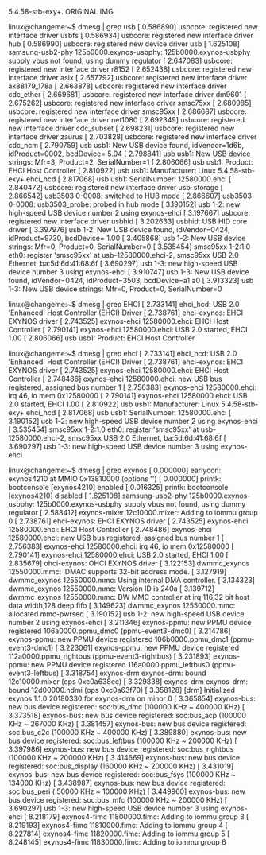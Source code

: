 
5.4.58-stb-exy+. ORIGINAL IMG

linux@changeme:~$ dmesg | grep usb
[    0.586890] usbcore: registered new interface driver usbfs
[    0.586934] usbcore: registered new interface driver hub
[    0.586990] usbcore: registered new device driver usb
[    1.625108] samsung-usb2-phy 125b0000.exynos-usbphy: 125b0000.exynos-usbphy supply vbus not found, using dummy regulator
[    2.647083] usbcore: registered new interface driver r8152
[    2.652438] usbcore: registered new interface driver asix
[    2.657792] usbcore: registered new interface driver ax88179_178a
[    2.663878] usbcore: registered new interface driver cdc_ether
[    2.669681] usbcore: registered new interface driver dm9601
[    2.675262] usbcore: registered new interface driver smsc75xx
[    2.680985] usbcore: registered new interface driver smsc95xx
[    2.686687] usbcore: registered new interface driver net1080
[    2.692349] usbcore: registered new interface driver cdc_subset
[    2.698231] usbcore: registered new interface driver zaurus
[    2.703828] usbcore: registered new interface driver cdc_ncm
[    2.790759] usb usb1: New USB device found, idVendor=1d6b, idProduct=0002, bcdDevice= 5.04
[    2.798841] usb usb1: New USB device strings: Mfr=3, Product=2, SerialNumber=1
[    2.806066] usb usb1: Product: EHCI Host Controller
[    2.810922] usb usb1: Manufacturer: Linux 5.4.58-stb-exy+ ehci_hcd
[    2.817068] usb usb1: SerialNumber: 12580000.ehci
[    2.840472] usbcore: registered new interface driver usb-storage
[    2.866542] usb3503 0-0008: switched to HUB mode
[    2.866607] usb3503 0-0008: usb3503_probe: probed in hub mode
[    3.190152] usb 1-2: new high-speed USB device number 2 using exynos-ehci
[    3.197667] usbcore: registered new interface driver usbhid
[    3.202633] usbhid: USB HID core driver
[    3.397976] usb 1-2: New USB device found, idVendor=0424, idProduct=9730, bcdDevice= 1.00
[    3.405868] usb 1-2: New USB device strings: Mfr=0, Product=0, SerialNumber=0
[    3.535454] smsc95xx 1-2:1.0 eth0: register 'smsc95xx' at usb-12580000.ehci-2, smsc95xx USB 2.0 Ethernet, ba:5d:6d:41:68:6f
[    3.690297] usb 1-3: new high-speed USB device number 3 using exynos-ehci
[    3.910747] usb 1-3: New USB device found, idVendor=0424, idProduct=3503, bcdDevice=a1.a0
[    3.913323] usb 1-3: New USB device strings: Mfr=0, Product=0, SerialNumber=0


linux@changeme:~$ dmesg | grep EHCI
[    2.733141] ehci_hcd: USB 2.0 'Enhanced' Host Controller (EHCI) Driver
[    2.738761] ehci-exynos: EHCI EXYNOS driver
[    2.743525] exynos-ehci 12580000.ehci: EHCI Host Controller
[    2.790141] exynos-ehci 12580000.ehci: USB 2.0 started, EHCI 1.00
[    2.806066] usb usb1: Product: EHCI Host Controller

linux@changeme:~$ dmesg | grep ehci
[    2.733141] ehci_hcd: USB 2.0 'Enhanced' Host Controller (EHCI) Driver
[    2.738761] ehci-exynos: EHCI EXYNOS driver
[    2.743525] exynos-ehci 12580000.ehci: EHCI Host Controller
[    2.748486] exynos-ehci 12580000.ehci: new USB bus registered, assigned bus number 1
[    2.756383] exynos-ehci 12580000.ehci: irq 46, io mem 0x12580000
[    2.790141] exynos-ehci 12580000.ehci: USB 2.0 started, EHCI 1.00
[    2.810922] usb usb1: Manufacturer: Linux 5.4.58-stb-exy+ ehci_hcd
[    2.817068] usb usb1: SerialNumber: 12580000.ehci
[    3.190152] usb 1-2: new high-speed USB device number 2 using exynos-ehci
[    3.535454] smsc95xx 1-2:1.0 eth0: register 'smsc95xx' at usb-12580000.ehci-2, smsc95xx USB 2.0 Ethernet, ba:5d:6d:41:68:6f
[    3.690297] usb 1-3: new high-speed USB device number 3 using exynos-ehci


linux@changeme:~$ dmesg | grep exynos
[    0.000000] earlycon: exynos4210 at MMIO 0x13810000 (options '')
[    0.000000] printk: bootconsole [exynos4210] enabled
[    0.016325] printk: bootconsole [exynos4210] disabled
[    1.625108] samsung-usb2-phy 125b0000.exynos-usbphy: 125b0000.exynos-usbphy supply vbus not found, using dummy regulator
[    2.588412] exynos-mixer 12c10000.mixer: Adding to iommu group 0
[    2.738761] ehci-exynos: EHCI EXYNOS driver
[    2.743525] exynos-ehci 12580000.ehci: EHCI Host Controller
[    2.748486] exynos-ehci 12580000.ehci: new USB bus registered, assigned bus number 1
[    2.756383] exynos-ehci 12580000.ehci: irq 46, io mem 0x12580000
[    2.790141] exynos-ehci 12580000.ehci: USB 2.0 started, EHCI 1.00
[    2.835679] ohci-exynos: OHCI EXYNOS driver
[    3.122153] dwmmc_exynos 12550000.mmc: IDMAC supports 32-bit address mode.
[    3.127919] dwmmc_exynos 12550000.mmc: Using internal DMA controller.
[    3.134323] dwmmc_exynos 12550000.mmc: Version ID is 240a
[    3.139712] dwmmc_exynos 12550000.mmc: DW MMC controller at irq 116,32 bit host data width,128 deep fifo
[    3.149623] dwmmc_exynos 12550000.mmc: allocated mmc-pwrseq
[    3.190152] usb 1-2: new high-speed USB device number 2 using exynos-ehci
[    3.211346] exynos-ppmu: new PPMU device registered 106a0000.ppmu_dmc0 (ppmu-event3-dmc0)
[    3.214786] exynos-ppmu: new PPMU device registered 106b0000.ppmu_dmc1 (ppmu-event3-dmc1)
[    3.223061] exynos-ppmu: new PPMU device registered 112a0000.ppmu_rightbus (ppmu-event3-rightbus)
[    3.231893] exynos-ppmu: new PPMU device registered 116a0000.ppmu_leftbus0 (ppmu-event3-leftbus)
[    3.318754] exynos-drm exynos-drm: bound 12c10000.mixer (ops 0xc0a638ec)
[    3.329838] exynos-drm exynos-drm: bound 12d00000.hdmi (ops 0xc0a63f70)
[    3.358128] [drm] Initialized exynos 1.1.0 20180330 for exynos-drm on minor 0
[    3.365854] exynos-bus: new bus device registered: soc:bus_dmc (100000 KHz ~ 400000 KHz)
[    3.373518] exynos-bus: new bus device registered: soc:bus_acp (100000 KHz ~ 267000 KHz)
[    3.381457] exynos-bus: new bus device registered: soc:bus_c2c (100000 KHz ~ 400000 KHz)
[    3.389880] exynos-bus: new bus device registered: soc:bus_leftbus (100000 KHz ~ 200000 KHz)
[    3.397986] exynos-bus: new bus device registered: soc:bus_rightbus (100000 KHz ~ 200000 KHz)
[    3.414669] exynos-bus: new bus device registered: soc:bus_display (160000 KHz ~ 200000 KHz)
[    3.431019] exynos-bus: new bus device registered: soc:bus_fsys (100000 KHz ~ 134000 KHz)
[    3.438987] exynos-bus: new bus device registered: soc:bus_peri ( 50000 KHz ~ 100000 KHz)
[    3.449960] exynos-bus: new bus device registered: soc:bus_mfc (100000 KHz ~ 200000 KHz)
[    3.690297] usb 1-3: new high-speed USB device number 3 using exynos-ehci
[    8.218179] exynos4-fimc 11800000.fimc: Adding to iommu group 3
[    8.219193] exynos4-fimc 11810000.fimc: Adding to iommu group 4
[    8.227814] exynos4-fimc 11820000.fimc: Adding to iommu group 5
[    8.248145] exynos4-fimc 11830000.fimc: Adding to iommu group 6